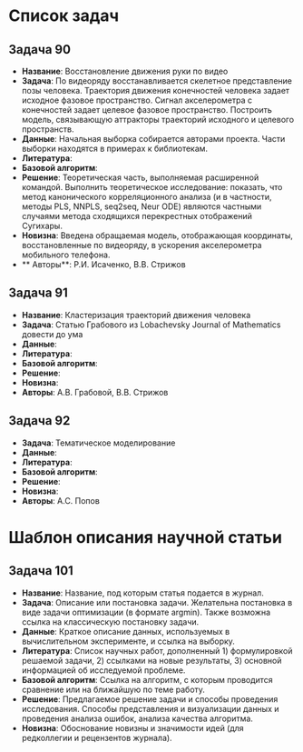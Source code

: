 # Список задач

## Задача 90
* **Название**: Восстановление движения руки по видео
* **Задача**:  По видеоряду восстанавливается скелетное представление позы человека. Траектория движения конечностей человека задает исходное фазовое пространство. Сигнал акселерометра с конечностей задает целевое фазовое пространство. Построить модель, связывающую аттракторы траекторий исходного и целевого пространств. 
* **Данные**: Начальная выборка собирается авторами проекта. Части выборки находятся в примерах к библиотекам.
* **Литература**: 
* **Базовой алгоритм**: 
* **Решение**: Теоретическая часть, выполняемая расширенной командой. Выполнить теоретическое исследование: показать, что метод канонического корреляционного анализа (и в частности, методы PLS, NNPLS, seq2seq, Neur ODE) являются частными случаями метода сходящихся перекрестных отображений Сугихары.
* **Новизна**: Введена обращаемая модель, отображающая координаты, восстановленные по видеоряду, в ускорения акселерометра мобильного телефона.
* ** Авторы**: Р.И. Исаченко, В.В. Стрижов

## Задача 91
* **Название**: Кластеризация траекторий движения человека
* **Задача**: Статью Грабового из Lobachevsky Journal of Mathematics довести до ума
* **Данные**:
* **Литература**: 
* **Базовой алгоритм**: 
* **Решение**: 
* **Новизна**:
* **Авторы**: А.В. Грабовой, В.В. Стрижов

## Задача 92
* **Задача**: Тематическое моделирование 
* **Данные**:
* **Литература**: 
* **Базовой алгоритм**: 
* **Решение**: 
* **Новизна**:
* **Авторы**: А.С. Попов




# Шаблон описания научной статьи
## Задача 101
* **Название**: Название, под которым статья подается в журнал. 
* **Задача**: Описание или постановка задачи. Желательна постановка в виде задачи оптимизации (в формате argmin). Также возможна ссылка на классическую постановку задачи. 
* **Данные**: Краткое описание данных, используемых в вычислительном эксперименте, и ссылка на выборку. 
* **Литература**: Список научных работ, дополненный 1) формулировкой решаемой задачи, 2) ссылками на новые результаты, 3) основной информацией об исследуемой проблеме. 
* **Базовой алгоритм**: Ссылка на алгоритм, с которым проводится сравнение или на ближайшую по теме работу. 
* **Решение**: Предлагаемое решение задачи и способы проведения исследования. Способы представления и визуализации данных и проведения анализа ошибок, анализа качества алгоритма. 
* **Новизна**: Обоснование новизны и значимости идей (для редколлегии и рецензентов журнала). 
